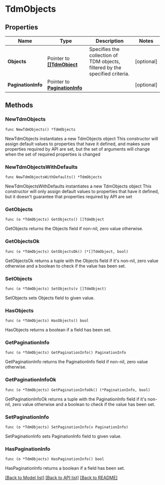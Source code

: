 # TdmObjects

## Properties

Name | Type | Description | Notes
------------ | ------------- | ------------- | -------------
**Objects** | Pointer to [**[]TdmObject**](TdmObject.md) | Specifies the collection of TDM objects, filtered by the specified criteria. | [optional] 
**PaginationInfo** | Pointer to [**PaginationInfo**](PaginationInfo.md) |  | [optional] 

## Methods

### NewTdmObjects

`func NewTdmObjects() *TdmObjects`

NewTdmObjects instantiates a new TdmObjects object
This constructor will assign default values to properties that have it defined,
and makes sure properties required by API are set, but the set of arguments
will change when the set of required properties is changed

### NewTdmObjectsWithDefaults

`func NewTdmObjectsWithDefaults() *TdmObjects`

NewTdmObjectsWithDefaults instantiates a new TdmObjects object
This constructor will only assign default values to properties that have it defined,
but it doesn't guarantee that properties required by API are set

### GetObjects

`func (o *TdmObjects) GetObjects() []TdmObject`

GetObjects returns the Objects field if non-nil, zero value otherwise.

### GetObjectsOk

`func (o *TdmObjects) GetObjectsOk() (*[]TdmObject, bool)`

GetObjectsOk returns a tuple with the Objects field if it's non-nil, zero value otherwise
and a boolean to check if the value has been set.

### SetObjects

`func (o *TdmObjects) SetObjects(v []TdmObject)`

SetObjects sets Objects field to given value.

### HasObjects

`func (o *TdmObjects) HasObjects() bool`

HasObjects returns a boolean if a field has been set.

### GetPaginationInfo

`func (o *TdmObjects) GetPaginationInfo() PaginationInfo`

GetPaginationInfo returns the PaginationInfo field if non-nil, zero value otherwise.

### GetPaginationInfoOk

`func (o *TdmObjects) GetPaginationInfoOk() (*PaginationInfo, bool)`

GetPaginationInfoOk returns a tuple with the PaginationInfo field if it's non-nil, zero value otherwise
and a boolean to check if the value has been set.

### SetPaginationInfo

`func (o *TdmObjects) SetPaginationInfo(v PaginationInfo)`

SetPaginationInfo sets PaginationInfo field to given value.

### HasPaginationInfo

`func (o *TdmObjects) HasPaginationInfo() bool`

HasPaginationInfo returns a boolean if a field has been set.


[[Back to Model list]](../README.md#documentation-for-models) [[Back to API list]](../README.md#documentation-for-api-endpoints) [[Back to README]](../README.md)


